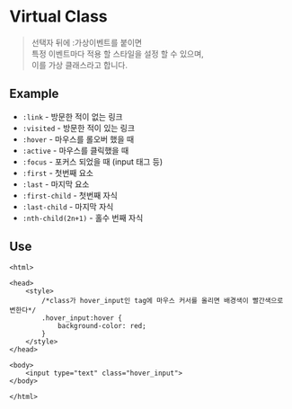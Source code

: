 # Virtual Class

> 선택자 뒤에 :가상이벤트를 붙이면  
  특정 이벤트마다 적용 할 스타일을 설정 할 수 있으며,  
  이를 가상 클래스라고 합니다.
  
## Example

* `:link` - 방문한 적이 없는 링크
* `:visited` - 방문한 적이 있는 링크
* `:hover` - 마우스를 롤오버 했을 때
* `:active` - 마우스를 클릭했을 때
* `:focus` - 포커스 되었을 때 (input 태그 등)
* `:first` - 첫번째 요소
* `:last` - 마지막 요소
* `:first-child` - 첫번째 자식
* `:last-child` - 마지막 자식
* `:nth-child(2n+1)` - 홀수 번째 자식 

## Use

```
<html>

<head>
    <style>
        /*class가 hover_input인 tag에 마우스 커서를 올리면 배경색이 빨간색으로 변한다*/
        .hover_input:hover {
            background-color: red;
        }
    </style>
</head>

<body>
    <input type="text" class="hover_input">
</body>

</html>
```
